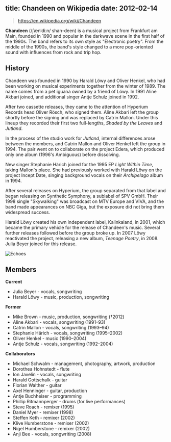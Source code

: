title: Chandeen on Wikipedia
date: 2012-02-14
---
> https://en.wikipedia.org/wiki/Chandeen

**Chandeen** (/ʃænˈdiːn/ shan-deen) is a musical project from Frankfurt am Main, founded in 1990 and popular in the darkwave scene in the first half of the 1990s. The band refers to its own style as "Electronic poetry". From the middle of the 1990s, the band's style changed to a more pop-oriented sound with influences from rock and trip hop.

## History

Chandeen was founded in 1990 by Harald Löwy and Oliver Henkel, who had been working on musical experiments together from the winter of 1989. The name comes from a pet iguana owned by a friend of Löwy. In 1991 Aline Akbari joined, and additional singer Antje Schulz joined in 1992.

After two cassette releases, they came to the attention of Hyperium Records head Oliver Rösch, who signed them. Aline Akbari left the group shortly before the signing and was replaced by Catrin Mallon. Under this lineup they recorded their first two full-lengths, _Shaded by the Leaves_ and _Jutland_.

<!-- more -->

In the process of the studio work for _Jutland_, internal differences arose between the members, and Catrin Mallon and Oliver Henkel left the group in 1994. The pair went on to collaborate on the project Edera, which produced only one album (1996's Ambiguous) before dissolving.

New singer Stephanie Härich joined for the 1995 EP _Light Within Time_, taking Mallon's place. She had previously worked with Harald Löwy on the project Incept Date, singing background vocals on their _Archipelago_ album in 1994.

After several releases on Hyperium, the group separated from that label and began releasing on Synthetic Symphony, a sublabel of SPV GmbH. Their 1998 single "Skywalking" was broadcast on MTV Europe and VIVA, and the band made appearances on NBC Giga, but the exposure did not bring them widespread success.

Harald Löwy created his own independent label, Kalinkaland, in 2001, which became the primary vehicle for the release of Chandeen's music. Several further releases followed before the group broke up. In 2007 Löwy reactivated the project, releasing a new album, _Teenage Poetry_, in 2008. Julia Beyer joined for this release.

![Echoes](./static/pictures/chandeen-echoes.jpg)

## Members

**Current**

+ Julia Beyer - vocals, songwriting
+ Harald Löwy - music, production, songwriting

**Former**

+ Mike Brown - music, production, songwriting (†2012)
+ Aline Akbari - vocals, songwriting (1991–93)
+ Catrin Mallon - vocals, songwriting (1993–94)
+ Stephanie Härich - vocals, songwriting (1995–2002)
+ Oliver Henkel - music (1990–2004)
+ Antje Schulz - vocals, songwriting (1992–2004)

**Collaborators**

+ Michael Schwalm - management, photography, artwork, production
+ Dorothea Hohnstedt - flute
+ Ion Javelin - vocals, songwriting
+ Harald Gottschalk - guitar
+ Florian Walther - guitar
+ Axel Henninger - guitar, production
+ Antje Buchheiser - programming
+ Phillip Ritmannperger - drums (for live performances)
+ Steve Roach - remixer (1995)
+ Daniel Myer - remixer (1998)
+ Steffen Keth - remixer (2002)
+ Klive Humberstone - remixer (2002)
+ Nigel Humberstone - remixer (2002)
+ Anji Bee - vocals, songwriting (2008)
